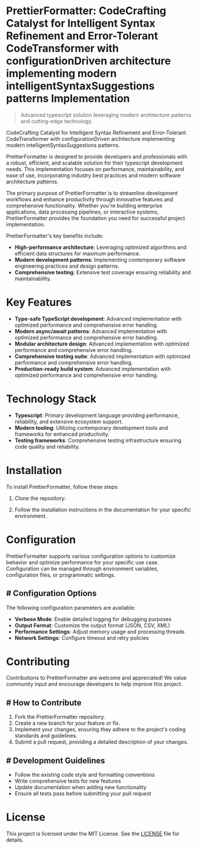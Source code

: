 <!-- fallback_PrettierFormatter_20250807003413_24651 -->

# PrettierFormatter: CodeCrafting Catalyst for Intelligent Syntax Refinement and Error-Tolerant CodeTransformer with configurationDriven architecture implementing modern intelligentSyntaxSuggestions patterns Implementation
> Advanced typescript solution leveraging modern architecture patterns and cutting-edge technology.

CodeCrafting Catalyst for Intelligent Syntax Refinement and Error-Tolerant CodeTransformer with configurationDriven architecture implementing modern intelligentSyntaxSuggestions patterns.

PrettierFormatter is designed to provide developers and professionals with a robust, efficient, and scalable solution for their typescript development needs. This implementation focuses on performance, maintainability, and ease of use, incorporating industry best practices and modern software architecture patterns.

The primary purpose of PrettierFormatter is to streamline development workflows and enhance productivity through innovative features and comprehensive functionality. Whether you're building enterprise applications, data processing pipelines, or interactive systems, PrettierFormatter provides the foundation you need for successful project implementation.

PrettierFormatter's key benefits include:

* **High-performance architecture**: Leveraging optimized algorithms and efficient data structures for maximum performance.
* **Modern development patterns**: Implementing contemporary software engineering practices and design patterns.
* **Comprehensive testing**: Extensive test coverage ensuring reliability and maintainability.

# Key Features

* **Type-safe TypeScript development**: Advanced implementation with optimized performance and comprehensive error handling.
* **Modern async/await patterns**: Advanced implementation with optimized performance and comprehensive error handling.
* **Modular architecture design**: Advanced implementation with optimized performance and comprehensive error handling.
* **Comprehensive testing suite**: Advanced implementation with optimized performance and comprehensive error handling.
* **Production-ready build system**: Advanced implementation with optimized performance and comprehensive error handling.

# Technology Stack

* **Typescript**: Primary development language providing performance, reliability, and extensive ecosystem support.
* **Modern tooling**: Utilizing contemporary development tools and frameworks for enhanced productivity.
* **Testing frameworks**: Comprehensive testing infrastructure ensuring code quality and reliability.

# Installation

To install PrettierFormatter, follow these steps:

1. Clone the repository:


2. Follow the installation instructions in the documentation for your specific environment.

# Configuration

PrettierFormatter supports various configuration options to customize behavior and optimize performance for your specific use case. Configuration can be managed through environment variables, configuration files, or programmatic settings.

## # Configuration Options

The following configuration parameters are available:

* **Verbose Mode**: Enable detailed logging for debugging purposes
* **Output Format**: Customize the output format (JSON, CSV, XML)
* **Performance Settings**: Adjust memory usage and processing threads
* **Network Settings**: Configure timeout and retry policies

# Contributing

Contributions to PrettierFormatter are welcome and appreciated! We value community input and encourage developers to help improve this project.

## # How to Contribute

1. Fork the PrettierFormatter repository.
2. Create a new branch for your feature or fix.
3. Implement your changes, ensuring they adhere to the project's coding standards and guidelines.
4. Submit a pull request, providing a detailed description of your changes.

## # Development Guidelines

* Follow the existing code style and formatting conventions
* Write comprehensive tests for new features
* Update documentation when adding new functionality
* Ensure all tests pass before submitting your pull request

# License

This project is licensed under the MIT License. See the [LICENSE](https://github.com/sandibrrm/PrettierFormatter/blob/main/LICENSE) file for details.
